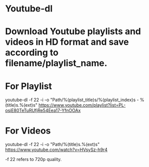 # Youtube-dl

# Download Youtube playlists and videos in HD format and save according to filename/playlist_name.

# For Playlist
youtube-dl -f 22 -i -o "Path/%(playlist_title)s/%(playlist_index)s - %(title)s.%(ext)s" https://www.youtube.com/playlist?list=PL-osiE80TeTuRUfjRe54Eea17-YfnOOAx

# For Videos
youtube-dl -f 22 -i -o "Path/%(title)s.%(ext)s" https://www.youtube.com/watch?v=HVsySz-h9r4

-f 22 refers to 720p quality.
